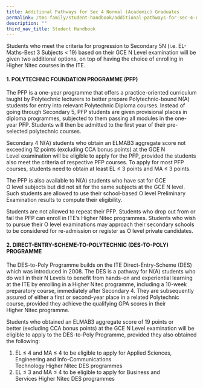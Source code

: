 ```yaml
---
title: Additional Pathways for Sec 4 Normal (Academic) Graduates
permalink: /tms-family/student-handbook/additional-pathways-for-sec-4-normal-academic-graduates/
description: ""
third_nav_title: Student Handbook
---
```

Students who meet the criteria for progression to Secondary 5N (i.e. EL-Maths\-Best 3 Subjects &lt; 19) based on their GCE&nbsp;N&nbsp;Level examination will be given two additional options, on top of having the choice of enrolling in Higher&nbsp;Nitec&nbsp;courses in the ITE.

#### 1\. POLYTECHNIC FOUNDATION PROGRAMME (PFP)


The PFP is a one-year programme that offers a practice-oriented curriculum taught by Polytechnic lecturers to better prepare Polytechnic-bound N(A) students for entry into relevant Polytechnic Diploma courses. Instead of going through Secondary 5, PFP students are given provisional places in diploma&nbsp;programmes,&nbsp;subjected&nbsp;to them passing all modules in the one-year PFP. Students will then be admitted to the first year of their pre-selected polytechnic courses.  

Secondary 4&nbsp;N(A)&nbsp;students who obtain an&nbsp;ELMAB3 aggregate score&nbsp;not exceeding 12 points&nbsp;(excluding CCA bonus points) at the GCE&nbsp;N Level&nbsp;examination will be eligible to apply for the PFP, provided the students also meet the criteria of respective PFP courses. To apply for most PFP courses, students need to obtain&nbsp;at least&nbsp;EL ≤ 3 points and MA ≤ 3 points.

The PFP is also available to N(A) students who have sat for GCE O&nbsp;level&nbsp;subjects but did not sit for the same subjects at the GCE&nbsp;N level. Such students are allowed to use their school-based&nbsp;O level&nbsp;Preliminary Examination results to compute their eligibility.

Students are not allowed to repeat their PFP. Students who drop out from or fail the PFP can enroll in ITE’s Higher&nbsp;Nitec&nbsp;programmes. Students who wish to pursue their O&nbsp;level&nbsp;examinations may approach their secondary schools to be considered for re-admission or register as&nbsp;O level&nbsp;private candidates.

#### 2\. DIRECT-ENTRY-SCHEME-TO-POLYTECHNIC (DES-TO-POLY) PROGRAMME


The DES-to-Poly Programme builds on the ITE Direct-Entry-Scheme (DES) which was introduced in 2008. The DES is a pathway for N(A) students who do well in their&nbsp;N Levels&nbsp;to benefit from hands-on and experiential learning at the ITE by enrolling in a Higher&nbsp;Nitec&nbsp;programme, including a 10-week preparatory course, immediately after Secondary 4. They are subsequently assured of either a first or second-year place in a related Polytechnic course, provided they achieve the qualifying GPA scores in their Higher&nbsp;Nitec&nbsp;programme.  

Students who obtained an&nbsp;ELMAB3 aggregate score of 19 points or better&nbsp;(excluding CCA bonus points) at the GCE&nbsp;N Level&nbsp;examination will be eligible to apply to the DES-to-Poly Programme, provided they also obtained the following:

1.  EL ≤ 4 and MA ≤ 4 to be eligible to apply for&nbsp;Applied Sciences, Engineering and Info-Communications Technology&nbsp;Higher&nbsp;Nitec&nbsp;DES&nbsp;programmes
2.  EL ≤ 3 and MA ≤ 4 to be eligible to apply for&nbsp;Business and Services&nbsp;Higher&nbsp;Nitec&nbsp;DES&nbsp;programmes